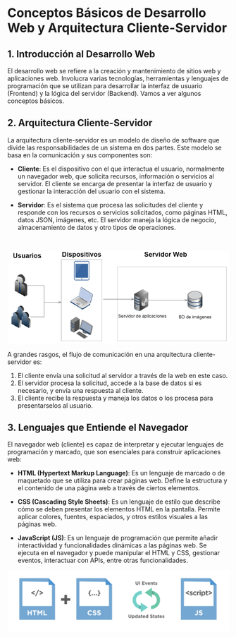 # Conceptos Básicos de Desarrollo Web y Arquitectura Cliente-Servidor

## 1. Introducción al Desarrollo Web

El desarrollo web se refiere a la creación y mantenimiento de sitios web y aplicaciones web. Involucra varias tecnologías, herramientas y lenguajes de programación que se utilizan para desarrollar la interfaz de usuario (Frontend) y la lógica del servidor (Backend). Vamos a ver algunos conceptos básicos.

## 2. Arquitectura Cliente-Servidor

La arquitectura cliente-servidor es un modelo de diseño de software que divide las responsabilidades de un sistema en dos partes. Este modelo se basa en la comunicación y sus componentes son:

- **Cliente**: Es el dispositivo con el que interactua el usuario, normalmente un navegador web, que solicita recursos, información o servicios al servidor. El cliente se encarga de presentar la interfaz de usuario y gestionar la interacción del usuario con el sistema.

- **Servidor**: Es el sistema que procesa las solicitudes del cliente y responde con los recursos o servicios solicitados, como páginas HTML, datos JSON, imágenes, etc. El servidor maneja la lógica de negocio, almacenamiento de datos y otro tipos de operaciones.

<br>

![image info](../../img/cliente-servidor.png)

A grandes rasgos, el flujo de comunicación en una arquitectura cliente-servidor es:

1. El cliente envía una solicitud al servidor a través de la web en este caso.
2. El servidor procesa la solicitud, accede a la base de datos si es necesario, y envía una respuesta al cliente.
3. El cliente recibe la respuesta y maneja los datos o los procesa para presentarselos al usuario.

## 3. Lenguajes que Entiende el Navegador

El navegador web (cliente) es capaz de interpretar y ejecutar lenguajes de programación y marcado, que son esenciales para construir aplicaciones web:

- **HTML (Hypertext Markup Language)**: Es un lenguaje de marcado o de maquetado que se utiliza para crear páginas web. Define la estructura y el contenido de una página web a través de ciertos elementos.
- **CSS (Cascading Style Sheets)**: Es un lenguaje de estilo que describe cómo se deben presentar los elementos HTML en la pantalla. Permite aplicar colores, fuentes, espaciados, y otros estilos visuales a las páginas web.

- **JavaScript (JS)**: Es un lenguaje de programación que permite añadir interactividad y funcionalidades dinámicas a las páginas web. Se ejecuta en el navegador y puede manipular el HTML y CSS, gestionar eventos, interactuar con APIs, entre otras funcionalidades.

![image info](../../img/browser-languages.png)
